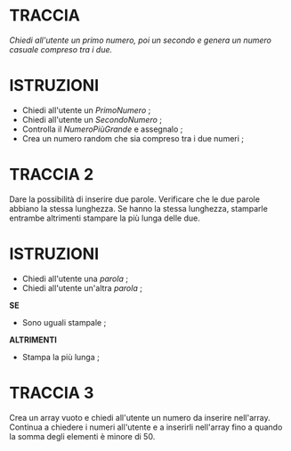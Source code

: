 # TRACCIA

_Chiedi all'utente un primo numero, poi un secondo e genera un numero casuale compreso tra i due._

# ISTRUZIONI

- Chiedi all'utente un _PrimoNumero_ ;
- Chiedi all'utente un _SecondoNumero_ ;
- Controlla il _NumeroPiùGrande_ e assegnalo ;
- Crea un numero random che sia compreso tra i due numeri ;

# TRACCIA 2

Dare la possibilità di inserire due parole. Verificare che le due parole abbiano la stessa lunghezza. Se hanno la stessa lunghezza, stamparle entrambe altrimenti stampare la più lunga delle due.

# ISTRUZIONI

- Chiedi all'utente una _parola_ ;
- Chiedi all'utente un'altra _parola_ ;

**SE**

- Sono uguali stampale ;

**ALTRIMENTI**

- Stampa la più lunga ;

# TRACCIA 3

Crea un array vuoto e chiedi all'utente un numero da inserire nell'array. Continua a chiedere i numeri all'utente e a inserirli nell'array fino a quando la somma degli elementi è minore di 50.
